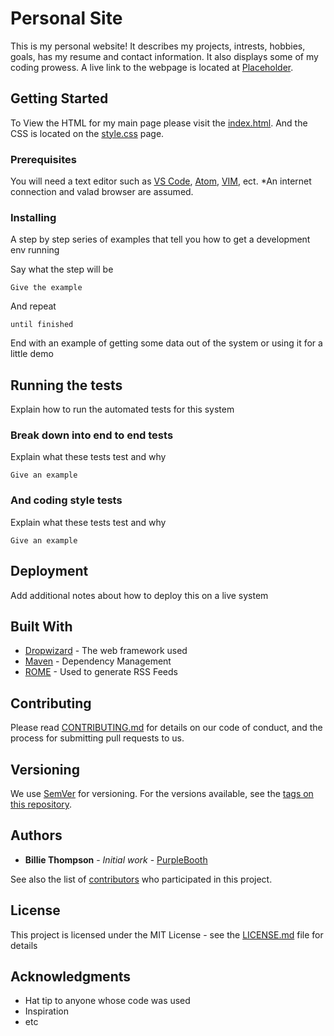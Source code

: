 # Personal Site

This is my personal website! It describes my projects, intrests, hobbies, goals, has my resume and contact information. It also displays some of my coding prowess.
A live link to the webpage is located at [Placeholder](Placeholder).

## Getting Started

To View the HTML for my main page please visit the [index.html](https://github.com/Kyle-Ski/Personal-Site/blob/master/index.html). And the CSS is located on the [style.css](https://github.com/Kyle-Ski/Personal-Site/blob/master/style.css) page.

### Prerequisites

You will need a text editor such as [VS Code](https://code.visualstudio.com/), [Atom](https://atom.io/), [VIM](https://www.vim.org/), ect. *An internet connection and valad browser are assumed. 


### Installing

A step by step series of examples that tell you how to get a development env running

Say what the step will be

```
Give the example
```

And repeat

```
until finished
```

End with an example of getting some data out of the system or using it for a little demo

## Running the tests

Explain how to run the automated tests for this system

### Break down into end to end tests

Explain what these tests test and why

```
Give an example
```

### And coding style tests

Explain what these tests test and why

```
Give an example
```

## Deployment

Add additional notes about how to deploy this on a live system

## Built With

* [Dropwizard](http://www.dropwizard.io/1.0.2/docs/) - The web framework used
* [Maven](https://maven.apache.org/) - Dependency Management
* [ROME](https://rometools.github.io/rome/) - Used to generate RSS Feeds

## Contributing

Please read [CONTRIBUTING.md](https://gist.github.com/PurpleBooth/b24679402957c63ec426) for details on our code of conduct, and the process for submitting pull requests to us.

## Versioning

We use [SemVer](http://semver.org/) for versioning. For the versions available, see the [tags on this repository](https://github.com/your/project/tags). 

## Authors

* **Billie Thompson** - *Initial work* - [PurpleBooth](https://github.com/PurpleBooth)

See also the list of [contributors](https://github.com/your/project/contributors) who participated in this project.

## License

This project is licensed under the MIT License - see the [LICENSE.md](LICENSE.md) file for details

## Acknowledgments

* Hat tip to anyone whose code was used
* Inspiration
* etc
